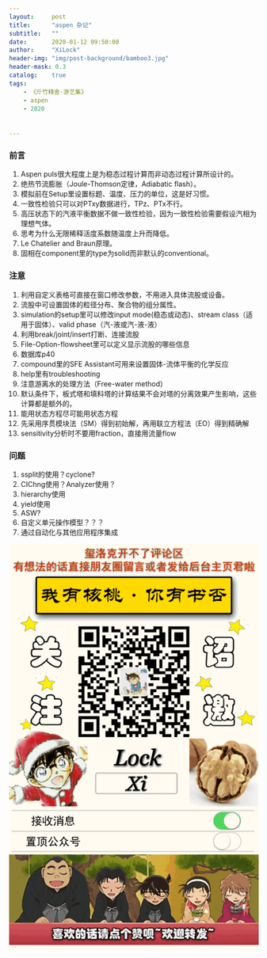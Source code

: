 ```yaml
---
layout:     post
title:      "aspen 杂记"
subtitle:   ""
date:       2020-01-12 09:50:00
author:     "XiLock"
header-img: "img/post-background/bamboo3.jpg"
header-mask: 0.3
catalog:    true
tags:
    - 《斤竹精舍·游艺集》
    - aspen
    - 2020


---
```



### 前言
1. Aspen puls很大程度上是为稳态过程计算而非动态过程计算所设计的。
1. 绝热节流膨胀（Joule-Thomson定律，Adiabatic flash）。
1. 模拟前在Setup里设置标题、温度、压力的单位，这是好习惯。
1. 一致性检验只可以对PTxy数据进行，TPz、PTx不行。
1. 高压状态下的汽液平衡数据不做一致性检验，因为一致性检验需要假设汽相为理想气体。
1. 思考为什么无限稀释活度系数随温度上升而降低。
1. Le Chatelier and Braun原理。
1. 固相在component里的type为solid而非默认的conventional。

### 注意
1. 利用自定义表格可直接在窗口修改参数，不用进入具体流股或设备。
1. 流股中可设置固体的粒径分布、聚合物的组分属性。
1. simulation的setup里可以修改input mode(稳态或动态)、stream class（适用于固体）、valid phase（汽-液或汽-液-液）
1. 利用break/joint/insert打断、连接流股
1. File-Option-flowsheet里可以定义显示流股的哪些信息
1. 数据库p40
1. compound里的SFE Assistant可用来设置固体-流体平衡的化学反应
1. help里有troubleshooting
1. 注意游离水的处理方法（Free-water method）
1. 默认条件下，板式塔和填料塔的计算结果不会对塔的分离效果产生影响，这些计算都是额外的。
1. 能用状态方程尽可能用状态方程
1. 先采用序贯模块法（SM）得到初始解，再用联立方程法（EO）得到精确解
1. sensitivity分析时不要用fraction，直接用流量flow


### 问题
1. ssplit的使用？cyclone?
1. CIChng使用？Analyzer使用？
1. hierarchy使用
1. yield使用
1. ASW?
1. 自定义单元操作模型？？？
1. 通过自动化与其他应用程序集成



![](/img/wc-tail.GIF)
